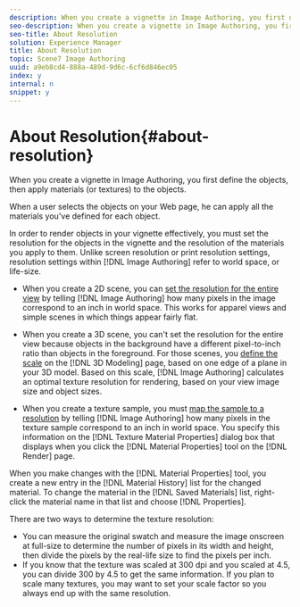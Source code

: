 ```yaml
---
description: When you create a vignette in Image Authoring, you first define the objects, then apply materials (or textures) to the objects.
seo-description: When you create a vignette in Image Authoring, you first define the objects, then apply materials (or textures) to the objects.
seo-title: About Resolution
solution: Experience Manager
title: About Resolution
topic: Scene7 Image Authoring
uuid: a9eb8cd4-888a-489d-9d6c-6cf6d846ec05
index: y
internal: n
snippet: y
---
```


# About Resolution{#about-resolution}

When you create a vignette in Image Authoring, you first define the objects, then apply materials (or textures) to the objects.

When a user selects the objects on your Web page, he can apply all the materials you've defined for each object.

In order to render objects in your vignette effectively, you must set the resolution for the objects in the vignette and the resolution of the materials you apply to them. Unlike screen resolution or print resolution settings, resolution settings within [!DNL Image Authoring] refer to world space, or life-size.

* When you create a 2D scene, you can [set the resolution for the entire view](../c-vat-obj-pg/c-vat-abt-obj-pg/t-vat-scale-2d-img.md#task-fd3d9be735144994acf9ebe2e45d84ed) by telling [!DNL Image Authoring] how many pixels in the image correspond to an inch in world space. This works for apparel views and simple scenes in which things appear fairly flat. 

* When you create a 3D scene, you can't set the resolution for the entire view because objects in the background have a different pixel-to-inch ratio than objects in the foreground. For those scenes, you [define the scale](../c-vat-3d-mod-pg/c-vat-create-geo/t-vat-def-3d-scale.md#task-7938e8b9590543a78d48b678d2d26ba9) on the [!DNL 3D Modeling] page, based on one edge of a plane in your 3D model. Based on this scale, [!DNL Image Authoring] calculates an optimal texture resolution for rendering, based on your view image size and object sizes. 

* When you create a texture sample, you must [map the sample to a resolution](../c-vat-flow-pg/c-vat-test-flow-work/t-vat-text-size-flow-obj.md#task-3a9936d1b9c84c238b4e120d1d92a6d9) by telling [!DNL Image Authoring] how many pixels in the texture sample correspond to an inch in world space. You specify this information on the [!DNL Texture Material Properties] dialog box that displays when you click the [!DNL Material Properties] tool on the [!DNL Render] page.

When you make changes with the [!DNL Material Properties] tool, you create a new entry in the [!DNL Material History] list for the changed material. To change the material in the [!DNL Saved Materials] list, right-click the material name in that list and choose [!DNL Properties].

There are two ways to determine the texture resolution:

* You can measure the original swatch and measure the image onscreen at full-size to determine the number of pixels in its width and height, then divide the pixels by the real-life size to find the pixels per inch. 
* If you know that the texture was scaled at 300 dpi and you scaled at 4.5, you can divide 300 by 4.5 to get the same information. If you plan to scale many textures, you may want to set your scale factor so you always end up with the same resolution.

